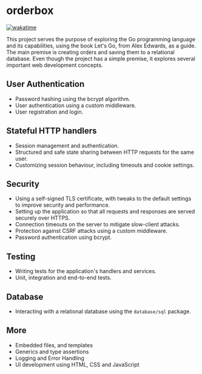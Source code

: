 # orderbox

[![wakatime](https://wakatime.com/badge/user/45f613bb-791b-43df-bd37-e4eea47c362f/project/018be348-bda0-41d3-b33b-6aa803add3ed.svg)](https://wakatime.com/badge/user/45f613bb-791b-43df-bd37-e4eea47c362f/project/018be348-bda0-41d3-b33b-6aa803add3ed)

This project serves the purpose of exploring the Go programming language and its capabilities, using the book Let's Go, from Alex Edwards, as a guide.
The main premise is creating orders and saving them to a relational database.
Even though the project has a simple premise, it explores several important web development concepts.

## User Authentication

- Password hashing using the bcrypt algorithm.
- User authentication using a custom middleware.
- User registration and login.

## Stateful HTTP handlers

- Session management and authentication.
- Structured and safe state sharing between HTTP requests for the same user.
- Customizing session behaviour, including timeouts and cookie settings.

## Security

- Using a self-signed TLS certificate, with tweaks to the default settings to improve security and performance.
- Setting up the application so that all requests and responses are served securely over HTTPS.
- Connection timeouts on the server to mitigate slow-client attacks.
- Protection against CSRF attacks using a custom middleware.
- Password authentication using bcrypt.

## Testing

- Writing tests for the application's handlers and services.
- Unit, integration and end-to-end tests.

## Database

- Interacting with a relational database using the `database/sql` package.

## More

- Embedded files, and templates
- Generics and type assertions
- Logging and Error Handling
- UI development using HTML, CSS and JavaScript
